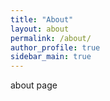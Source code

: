 ```yaml
---
title: "About"
layout: about
permalink: /about/
author_profile: true
sidebar_main: true
---
```


about page
